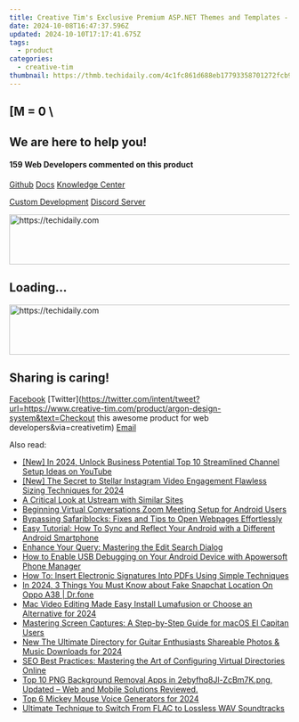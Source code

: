 ```yaml
---
title: Creative Tim's Exclusive Premium ASP.NET Themes and Templates - Enhance Your Web Design
date: 2024-10-08T16:47:37.596Z
updated: 2024-10-10T17:17:41.675Z
tags:
  - product
categories:
  - creative-tim
thumbnail: https://thmb.techidaily.com/4c1fc861d688eb17793358701272fcb990bfc951646524d04a51586ab07132c7.jpg
---
```


## \[M = 0 \

## We are here to help you!

#### 159 Web Developers commented on this product

[Github](https://github.com/creativetimofficial/argon-design-system) [Docs](https://tools.techidaily.com/creative-tim/products/) [Knowledge Center](https://tools.techidaily.com/creative-tim/products/) 

[Custom Development](https://tools.techidaily.com/creative-tim/products/) [Discord Server](https://discord.com/invite/FhCJCaHdQa) 

<!-- affiliate ads begin -->
<a href="https://appsumo.8odi.net/c/5597632/2137380/7443" target="_top" id="2137380">
  <img src="//a.impactradius-go.com/display-ad/7443-2137380" border="0" alt="https://techidaily.com" width="728" height="90"/>
</a>
<img height="0" width="0" src="https://appsumo.8odi.net/i/5597632/2137380/7443" style="position:absolute;visibility:hidden;" border="0" />
<!-- affiliate ads end -->

## Loading...

<!-- affiliate ads begin -->
<a href="https://unicoeye.pxf.io/c/5597632/2134493/18498" target="_top" id="2134493">
  <img src="//a.impactradius-go.com/display-ad/18498-2134493" border="0" alt="https://techidaily.com" width="728" height="90"/>
</a>
<img height="0" width="0" src="https://unicoeye.pxf.io/i/5597632/2134493/18498" style="position:absolute;visibility:hidden;" border="0" />
<!-- affiliate ads end -->

## Sharing is caring!

[Facebook](https://www.facebook.com/sharer/sharer.php?u=https://www.creative-tim.com/product/argon-design-system?src=sdkpreparse) [Twitter](https://twitter.com/intent/tweet?url=https://www.creative-tim.com/product/argon-design-system&text=Checkout this awesome product for web developers&via=creativetim) [Email](https://tools.techidaily.com/creative-tim/products/)

<ins class="adsbygoogle"
     style="display:block"
     data-ad-format="autorelaxed"
     data-ad-client="ca-pub-7571918770474297"
     data-ad-slot="1223367746"></ins>

<ins class="adsbygoogle"
     style="display:block"
     data-ad-client="ca-pub-7571918770474297"
     data-ad-slot="8358498916"
     data-ad-format="auto"
     data-full-width-responsive="true"></ins>

<span class="atpl-alsoreadstyle">Also read:</span>
<div><ul>
<li><a href="https://youtube-docs.techidaily.com/n-2024-unlock-business-potential-top-10-streamlined-channel-setup-ideas-on-youtube/"><u>[New] In 2024, Unlock Business Potential Top 10 Streamlined Channel Setup Ideas on YouTube</u></a></li>
<li><a href="https://instagram-video-recordings.techidaily.com/new-the-secret-to-stellar-instagram-video-engagement-flawless-sizing-techniques-for-2024/"><u>[New] The Secret to Stellar Instagram Video Engagement Flawless Sizing Techniques for 2024</u></a></li>
<li><a href="https://extra-hints.techidaily.com/a-critical-look-at-ustream-with-similar-sites/"><u>A Critical Look at Ustream with Similar Sites</u></a></li>
<li><a href="https://extra-lessons.techidaily.com/beginning-virtual-conversations-zoom-meeting-setup-for-android-users/"><u>Beginning Virtual Conversations Zoom Meeting Setup for Android Users</u></a></li>
<li><a href="https://common-error.techidaily.com/bypassing-safariblocks-fixes-and-tips-to-open-webpages-effortlessly/"><u>Bypassing Safariblocks: Fixes and Tips to Open Webpages Effortlessly</u></a></li>
<li><a href="https://fox-pages.techidaily.com/easy-tutorial-how-to-sync-and-reflect-your-android-with-a-different-android-smartphone/"><u>Easy Tutorial: How To Sync and Reflect Your Android with a Different Android Smartphone</u></a></li>
<li><a href="https://fox-pages.techidaily.com/enhance-your-query-mastering-the-edit-search-dialog/"><u>Enhance Your Query: Mastering the Edit Search Dialog</u></a></li>
<li><a href="https://fox-pages.techidaily.com/how-to-enable-usb-debugging-on-your-android-device-with-apowersoft-phone-manager/"><u>How to Enable USB Debugging on Your Android Device with Apowersoft Phone Manager</u></a></li>
<li><a href="https://fox-pages.techidaily.com/how-to-insert-electronic-signatures-into-pdfs-using-simple-techniques/"><u>How To: Insert Electronic Signatures Into PDFs Using Simple Techniques</u></a></li>
<li><a href="https://location-social.techidaily.com/in-2024-3-things-you-must-know-about-fake-snapchat-location-on-oppo-a38-drfone-by-drfone-virtual-android/"><u>In 2024, 3 Things You Must Know about Fake Snapchat Location On Oppo A38 | Dr.fone</u></a></li>
<li><a href="https://smart-video-creator.techidaily.com/mac-video-editing-made-easy-install-lumafusion-or-choose-an-alternative-for-2024/"><u>Mac Video Editing Made Easy Install Lumafusion or Choose an Alternative for 2024</u></a></li>
<li><a href="https://fox-pages.techidaily.com/mastering-screen-captures-a-step-by-step-guide-for-macos-el-capitan-users/"><u>Mastering Screen Captures: A Step-by-Step Guide for macOS El Capitan Users</u></a></li>
<li><a href="https://audio-shaping.techidaily.com/new-the-ultimate-directory-for-guitar-enthusiasts-shareable-photos-and-music-downloads-for-2024/"><u>New The Ultimate Directory for Guitar Enthusiasts Shareable Photos & Music Downloads for 2024</u></a></li>
<li><a href="https://fox-pages.techidaily.com/seo-best-practices-mastering-the-art-of-configuring-virtual-directories-online/"><u>SEO Best Practices: Mastering the Art of Configuring Virtual Directories Online</u></a></li>
<li><a href="https://fox-pages.techidaily.com/top-10-png-background-removal-apps-in-2ebyfhq8jl-zcbm7kpng-updated-web-and-mobile-solutions-reviewed/"><u>Top 10 PNG Background Removal Apps in 2ebyfhq8Jl-ZcBm7K.png, Updated – Web and Mobile Solutions Reviewed.</u></a></li>
<li><a href="https://ai-voice.techidaily.com/top-6-mickey-mouse-voice-generators-for-2024/"><u>Top 6 Mickey Mouse Voice Generators for 2024</u></a></li>
<li><a href="https://fox-pages.techidaily.com/ultimate-technique-to-switch-from-flac-to-lossless-wav-soundtracks/"><u>Ultimate Technique to Switch From FLAC to Lossless WAV Soundtracks</u></a></li>
</ul></div>

